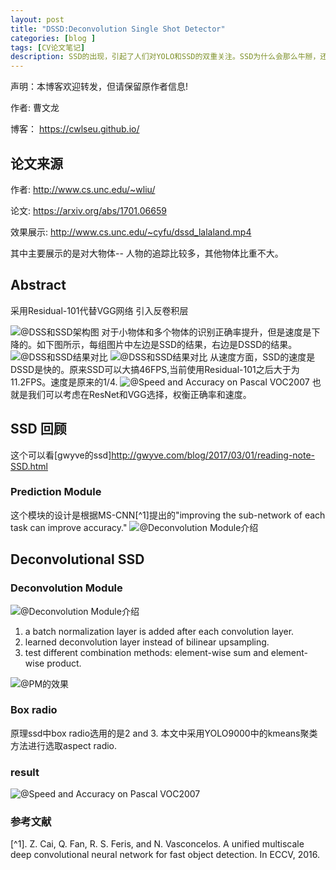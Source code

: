 ```yaml
---
layout: post
title: "DSSD:Deconvolution Single Shot Detector"
categories: [blog ]
tags: [CV论文笔记]
description: SSD的出现，引起了人们对YOLO和SSD的双重关注。SSD为什么会那么牛掰，还没有搞清楚SSD的数据增强，DSSD就来了
---
```


声明：本博客欢迎转发，但请保留原作者信息!

作者: 曹文龙

博客： <https://cwlseu.github.io/>

## 论文来源
作者: http://www.cs.unc.edu/~wliu/

论文: <https://arxiv.org/abs/1701.06659>

效果展示: <http://www.cs.unc.edu/~cyfu/dssd_lalaland.mp4>

其中主要展示的是对大物体-- 人物的追踪比较多，其他物体比重不大。

## Abstract
采用Residual-101代替VGG网络
引入反卷积层

![@DSS和SSD架构图](https://github.com/cwlseu/cwlseu.github.io/blob/master/images/ssd/DSSD.png)
对于小物体和多个物体的识别正确率提升，但是速度是下降的。如下图所示，每组图片中左边是SSD的结果，右边是DSSD的结果。
![@DSS和SSD结果对比](https://github.com/cwlseu/cwlseu.github.io/blob/master/images/ssd/a.png)
![@DSS和SSD结果对比](https://github.com/cwlseu/cwlseu.github.io/blob/master/images/ssd/b.png)
从速度方面，SSD的速度是DSSD是快的。原来SSD可以大搞46FPS,当前使用Residual-101之后大于为11.2FPS。速度是原来的1/4.
![@Speed and Accuracy on Pascal VOC2007](https://github.com/cwlseu/cwlseu.github.io/blob/master/images/ssd/speed-accuracy-1.png)
也就是我们可以考虑在ResNet和VGG选择，权衡正确率和速度。

## SSD 回顾
这个可以看[gwyve的ssd]<http://gwyve.com/blog/2017/03/01/reading-note-SSD.html>
### Prediction Module
这个模块的设计是根据MS-CNN[^1]提出的"improving the sub-network of each task can improve accuracy."
![@Deconvolution Module介绍](https://github.com/cwlseu/cwlseu.github.io/blob/master/images/ssd/predictionmodule.png)

## Deconvolutional SSD

### Deconvolution Module
![@Deconvolution Module介绍](https://github.com/cwlseu/cwlseu.github.io/blob/master/images/ssd/deconv.png)

1. a batch normalization layer is added after each convolution
layer. 
2. learned deconvolution layer instead of bilinear upsampling. 
3. test different combination methods: element-wise sum and element-wise product. 

![@PM的效果](https://github.com/cwlseu/cwlseu.github.io/blob/master/images/ssd/PM.png)

### Box radio
原理ssd中box radio选用的是2 and 3. 本文中采用YOLO9000中的kmeans聚类方法进行选取aspect radio.


### result

![@Speed and Accuracy on Pascal VOC2007](https://github.com/cwlseu/cwlseu.github.io/blob/master/images/ssd/speed-accuracy-1.png)


### 参考文献

[^1]. Z. Cai, Q. Fan, R. S. Feris, and N. Vasconcelos. A unified multiscale deep convolutional neural network for fast object detection. In ECCV, 2016.